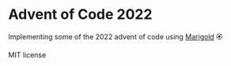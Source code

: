 # Advent of Code 2022

Implementing some of the 2022 advent of code using [Marigold](https://dominic.computer/marigold) 🏵️

MIT license
